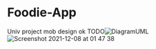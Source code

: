 # Foodie-App
Univ project mob design
ok
TODO![DiagramUML](https://user-images.githubusercontent.com/76484497/145199727-de1e59f4-d3be-4932-8b84-fd812551e686.png)
![Screenshot 2021-12-08 at 01 47 38](https://user-images.githubusercontent.com/76484497/145200405-7c600e31-ade8-4634-b09c-1918050d3a80.png)
